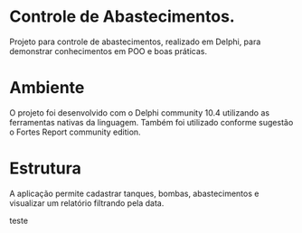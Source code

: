 # Controle de Abastecimentos.
Projeto para controle de abastecimentos, realizado em Delphi, para demonstrar conhecimentos em POO e boas práticas.

# Ambiente
O projeto foi desenvolvido com o Delphi community 10.4 utilizando as ferramentas nativas da linguagem. Também foi utilizado conforme sugestão o Fortes Report community edition.

# Estrutura
A aplicação permite cadastrar tanques, bombas, abastecimentos e visualizar um relatório filtrando pela data.

teste

